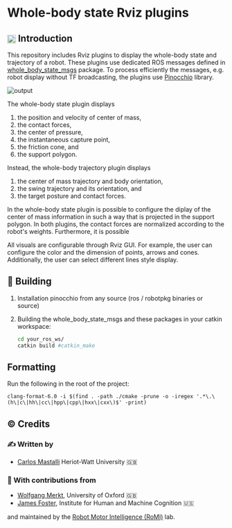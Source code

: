 # Whole-body state Rviz plugins

## <img align="center" height="20" src="https://i.imgur.com/vAYeCzC.png"/> Introduction

This repository includes Rviz plugins to display the whole-body state and trajectory of a robot. These plugins use dedicated ROS messages defined in [whole_body_state_msgs](https://github.com/loco-3d/whole_body_state_msgs) package. To process efficiently the messages, e.g. robot display without TF broadcasting, the plugins use [Pinocchio](https://github.com/stack-of-tasks/pinocchio) library.

![output](https://user-images.githubusercontent.com/3601935/89519116-c6b45600-d7d3-11ea-89a0-fc8df97df2f0.gif)

The whole-body state plugin displays

1. the position and velocity of center of mass,
1. the contact forces,
1. the center of pressure,
1. the instantaneous capture point,
1. the friction cone, and
1. the support polygon.

Instead, the whole-body trajectory plugin displays

1. the center of mass trajectory and body orientation,
1. the swing trajectory and its orientation, and
1. the target posture and contact forces.

In the whole-body state plugin is possible to configure the diplay of the center of mass information in such a way that is projected in the support polygon. In both plugins, the contact forces are normalized according to the robot's weights. Furthermore, it is possible

All visuals are configurable through Rviz GUI. For example, the user can configure the color and the dimension of points, arrows and cones. Additionally, the user can select different lines style display.

## :penguin: Building

1. Installation pinocchio from any source (ros / robotpkg binaries or source)

1. Building the whole_body_state_msgs and these packages in your catkin workspace:

   ```bash
   cd your_ros_ws/
   catkin build #catkin_make
   ```

## Formatting

Run the following in the root of the project:

```
clang-format-6.0 -i $(find . -path ./cmake -prune -o -iregex '.*\.\(h\|c\|hh\|cc\|hpp\|cpp\|hxx\|cxx\)$' -print)
```

## :copyright: Credits

### :writing_hand: Written by

- [Carlos Mastalli](https://romilab.org) Heriot-Watt University :uk:

### :construction_worker: With contributions from

- [Wolfgang Merkt](http://www.wolfgangmerkt.com/research/), University of Oxford :uk:
- [James Foster](https://www.ihmc.us/groups/james-foster/), Institute for Human and Machine Cognition :us:

and maintained by the [Robot Motor Intelligence (RoMI)](https://romilab.org) lab.
